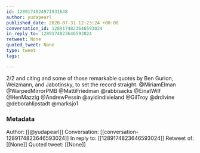 ```yaml
---
id: 1289174824971931648
author: yudapearl
published_date: 2020-07-31 12:23:24 +00:00
conversation_id: 1289174823646593024
in_reply_to: 1289174823646593024
retweet: None
quoted_tweet: None
type: tweet
tags:

---
```


2/2 and citing and some of those remarkable quotes by Ben Gurion, Weizmann, and Jabotinsky, to set the record straight. @MiriamElman @WarpedMirrorPMB @MattiFriedman @rabbisacks @EinatWilf
@HenMazzig @AndrewPessin @ayidindixieland
@GilTroy @drdivine @deborahlipstadt @marksjo1

### Metadata

Author: [[@yudapearl]]
Conversation: [[conversation-1289174823646593024]]
In reply to: [[1289174823646593024]]
Retweet of: [[None]]
Quoted tweet: [[None]]
